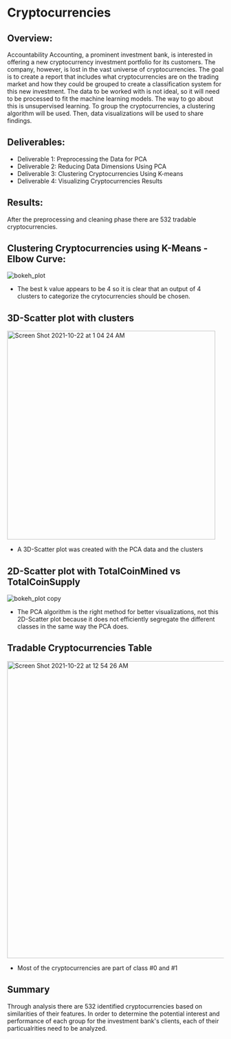 # Cryptocurrencies

## Overview:
Accountability Accounting, a prominent investment bank, is interested in offering a new cryptocurrency investment portfolio for its customers. The company, however, is lost in the vast universe of cryptocurrencies. The goal is to create a report that includes what cryptocurrencies are on the trading market and how they could be grouped to create a classification system for this new investment. The data to be worked with is not ideal, so it will need to be processed to fit the machine learning models. The way to go about this is unsupervised learning. To group the cryptocurrencies, a clustering algorithm will be used. Then, data visualizations will be used to share findings.

## Deliverables:
* Deliverable 1: Preprocessing the Data for PCA
* Deliverable 2: Reducing Data Dimensions Using PCA
* Deliverable 3: Clustering Cryptocurrencies Using K-means
* Deliverable 4: Visualizing Cryptocurrencies Results

## Results:
After the preprocessing and cleaning phase there are 532 tradable cryptocurrencies.

## Clustering Cryptocurrencies using K-Means - Elbow Curve:

![bokeh_plot](https://user-images.githubusercontent.com/85847344/138414857-d0a86451-5694-47be-8233-d4291adb1a98.png)

* The best k value appears to be 4 so it is clear that an output of 4 clusters to categorize the crytocurrencies should be chosen. 

## 3D-Scatter plot with clusters

<img width="484" alt="Screen Shot 2021-10-22 at 1 04 24 AM" src="https://user-images.githubusercontent.com/85847344/138417231-edbe2bb9-2f10-4342-a73f-8e7910573862.png">

* A 3D-Scatter plot was created with the PCA data and the clusters

## 2D-Scatter plot with TotalCoinMined vs TotalCoinSupply

![bokeh_plot copy](https://user-images.githubusercontent.com/85847344/138415542-b1441d3a-3b9f-4546-b77a-f3552e20612e.png)

*  The PCA algorithm is the right method for better visualizations, not this 2D-Scatter plot because it does not efficiently segregate the different classes in the same way the PCA does.

## Tradable Cryptocurrencies Table

<img width="689" alt="Screen Shot 2021-10-22 at 12 54 26 AM" src="https://user-images.githubusercontent.com/85847344/138415693-e6da4bf3-4151-42bf-a7e4-0593af5bc223.png">

* Most of the cryptocurrencies are part of class #0 and #1

## Summary
Through analysis there are 532 identified cryptocurrencies based on similarities of their features. In order to determine the potential interest and performance of each group for the investment bank's clients, each of their particualrities need to be analyzed.
